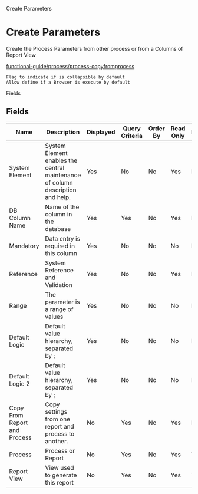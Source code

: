 
Create Parameters
# Create Parameters


Create the Process Parameters from other process or from a Columns of Report View

[functional-guide/process/process-copyfromprocess](functional-guide/process/process-copyfromprocess.md)

```
Flag to indicate if is collapsible by default
Allow define if a Browser is execute by default
```
Fields
## Fields




Name                         | Description                                                                    | Displayed | Query Criteria | Order By | Read Only | Mandatory
---------------------------- | ------------------------------------------------------------------------------ | --------- | -------------- | -------- | --------- | ---------
System Element               | System Element enables the central maintenance of column description and help. | Yes       | No             | No       | Yes       | No       
DB Column Name               | Name of the column in the database                                             | Yes       | Yes            | No       | Yes       | No       
Mandatory                    | Data entry is required in this column                                          | Yes       | No             | No       | No        | No       
Reference                    | System Reference and Validation                                                | Yes       | No             | No       | Yes       | No       
Range                        | The parameter is a range of values                                             | Yes       | No             | No       | No        | No       
Default Logic                | Default value hierarchy, separated by ;                                        | Yes       | No             | No       | No        | No       
Default Logic 2              | Default value hierarchy, separated by ;                                        | Yes       | No             | No       | No        | No       
Copy From Report and Process | Copy settings from one report and process to another.                          | No        | Yes            | No       | Yes       | No       
Process                      | Process or Report                                                              | No        | Yes            | No       | Yes       | Yes      
Report View                  | View used to generate this report                                              | No        | Yes            | No       | Yes       | Yes      
